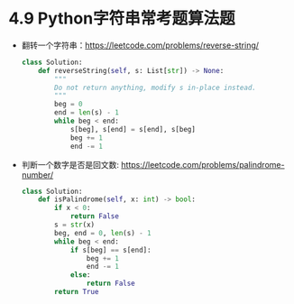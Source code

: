 # 4.9 Python字符串常考题算法题

- 翻转一个字符串：https://leetcode.com/problems/reverse-string/
	```python
	class Solution:
	    def reverseString(self, s: List[str]) -> None:
	        """
	        Do not return anything, modify s in-place instead.
	        """
	        beg = 0
	        end = len(s) - 1
	        while beg < end:
	            s[beg], s[end] = s[end], s[beg]
	            beg += 1
	            end -= 1
	```
- 判断一个数字是否是回文数: https://leetcode.com/problems/palindrome-number/
	```python
	class Solution:
	    def isPalindrome(self, x: int) -> bool:
	        if x < 0:
	            return False
	        s = str(x)
	        beg, end = 0, len(s) - 1
	        while beg < end:
	            if s[beg] == s[end]:
	                beg += 1
	                end -= 1
	            else:
	                return False
	        return True
	```
